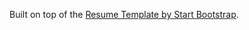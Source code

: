 Built on top of the [Resume Template by Start Bootstrap](https://github.com/startbootstrap/startbootstrap-resume).
